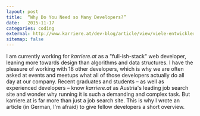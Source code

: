 ```yaml
---
layout: post
title:  “Why Do You Need so Many Developers?”
date:   2015-11-17
categories: coding
external: http://www.karriere.at/dev-blog/article/view/viele-entwickler-homepage
sitemap: false
---
```


I am currently working for *karriere.at* as a "full-ish-stack" web developer, leaning more towards design than algorithms and data structures. I have the pleasure of working with 18 other developers, which is why we are often asked at events and meetups what all of those developers actually do all day at our company. Recent graduates and students – as well as experienced developers – know *karriere.at* as Austria's leading job search site and wonder why running it is such a demanding and complex task. But karriere.at is far more than just a job search site. This is why I wrote an article (in German, I'm afraid) to give fellow developers a short overview.
